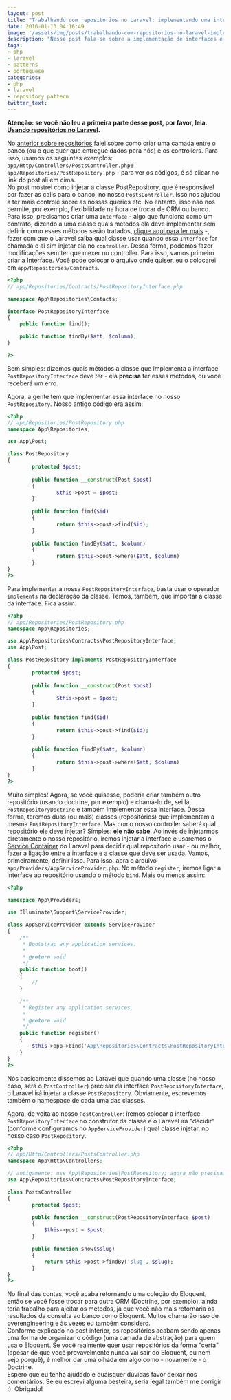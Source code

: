 ```yaml
---
layout: post
title: "Trabalhando com repositorios no Laravel: implementando uma interface e utilizando o Container"
date: 2016-01-13 04:16:49
image: '/assets/img/posts/trabalhando-com-repositorios-no-laravel-implementando-uma-interface.png'
description: "Nesse post fala-se sobre a implementação de interfaces e uso do Container do Laravel e conclui o post sobre o Repository Pattern"
tags:
- php
- laravel
- patterns
- portuguese
categories:
- php
- laravel
- repository pattern
twitter_text:
---
```

**Atenção: se você não leu a primeira parte desse post, por favor, leia. [Usando repositórios no Laravel](/usando-repositorios-no-laravel-(portugues)).**


No [anterior sobre repositórios](/usando-repositorios-no-laravel-(portugues)) falei sobre como criar uma camada entre o banco (ou o que quer que entregue dados para nós) e os controllers. Para isso, usamos os seguintes exemplos: `app/Http/Controllers/PostsController.php`e `app/Repositories/PostRepository.php` - para ver os códigos, é só clicar no link do post ali em cima.  
No post mostrei como injetar a classe PostRepository, que é responsável por fazer as calls para o banco, no nosso `PostsController`. Isso nos ajudou a ter mais controle sobre as nossas queries etc. No entanto, isso não nos permite, por exemplo, flexibilidade na hora de trocar de ORM ou banco. Para isso, precisamos criar uma `Interface` - algo que funciona como um contrato, dizendo a uma classe quais métodos ela deve implementar sem definir como esses métodos serão tratados, [clique aqui para ler mais](http://php.net/manual/pt_BR/language.oop5.interfaces.php) -, fazer com que o Laravel saiba qual classe usar quando essa `Interface` for chamada e aí sim injetar ela no `controller`. Dessa forma, podemos fazer modificações sem ter que mexer no controller. Para isso, vamos primeiro criar a Interface. Você pode colocar o arquivo onde quiser, eu o colocarei em `app/Repositories/Contracts`. 

```php
<?php
// app/Repositories/Contracts/PostRepositoryInterface.php

namespace App\Repositories\Contacts;

interface PostRepositoryInterface
{
    public function find();

    public function findBy($att, $column);
}

?>
```  

Bem simples: dizemos quais métodos a classe que implementa a interface `PostRepositoryInterface` deve ter - ela **precisa** ter esses métodos, ou você receberá um erro.  

Agora, a gente tem que implementar essa interface no nosso `PostRepository`. Nosso antigo código era assim:  

```php
<?php
// app/Repositories/PostRepository.php
namespace App\Repositories;

use App\Post;

class PostRepository
{
        protected $post;
        
        public function __construct(Post $post)
        {
                $this->post = $post;
        }
        
        public function find($id)
        {
                return $this->post->find($id);
        }
        
        public function findBy($att, $column)
        {
                return $this->post->where($att, $column)
        }
}
?>

```  

Para implementar a nossa `PostRepositoryInterface`, basta usar o operador `implements` na declaração da classe. Temos, também, que importar a classe da interface. Fica assim:  

```php
<?php
// app/Repositories/PostRepository.php
namespace App\Repositories;

use App\Repositories\Contracts\PostRepositoryInterface;
use App\Post;

class PostRepository implements PostRepositoryInterface
{
        protected $post;
        
        public function __construct(Post $post)
        {
                $this->post = $post;
        }
        
        public function find($id)
        {
                return $this->post->find($id);
        }
        
        public function findBy($att, $column)
        {
                return $this->post->where($att, $column)
        }
}
?>

```    

Muito simples! Agora, se você quisesse, poderia criar também outro repositório (usando doctrine, por exemplo) e chamá-lo de, sei lá, `PostRepositoryDoctrine` e também implementar essa interface. Dessa forma, teremos duas (ou mais) classes (repositórios) que implementam a mesma `PostRepositoryInterface`. Mas como nosso controller saberá qual repositório ele deve injetar? Simples: **ele não sabe**. Ao invés de injetarmos diretamente o nosso repositório, iremos injetar a interface e usaremos o [Service Container](https://laravel.com/docs/5.1/container) do Laravel para decidir qual repositório usar - ou melhor, fazer a ligação entre a interface e a classe que deve ser usada. Vamos, primeiramente, definir isso. Para isso, abra o arquivo `app/Providers/AppServiceProvider.php`. No método `register`, iremos ligar a interface ao repositório usando o método `bind`. Mais ou menos assim:  

```php
<?php

namespace App\Providers;

use Illuminate\Support\ServiceProvider;

class AppServiceProvider extends ServiceProvider
{
    /**
     * Bootstrap any application services.
     *
     * @return void
     */
    public function boot()
    {
        //
    }

    /**
     * Register any application services.
     *
     * @return void
     */
    public function register()
    {
        $this->app->bind('App\Repositories\Contracts\PostRepositoryInterface', 'App\Repositories\PostRepository');
    }
}
?>
```  

Nós basicamente dissemos ao Laravel que quando uma classe (no nosso caso, será o `PostController`) precisar da interface `PostRepositoryInterface`, o Laravel irá injetar a classe `PostRepository`. Obviamente, escrevemos também o namespace de cada uma das classes.  

Agora, de volta ao nosso `PostController`: iremos colocar a interface `PostRepositoryInterface` no construtor da classe e o Laravel irá "decidir" (conforme configuramos no `AppServiceProvider`) qual classe injetar, no nosso caso `PostRepository`.  

```php
<?php
// app/Http/Controllers/PostsController.php
namespace App\Http\Controllers;

// antigamente: use App\Repositories\PostRepository; agora não precisamos mais disso pois já definimos qual classe injetar quando necessitarmos da interface PostRepositoryInterface. Iremos importá-la e colocá-la no construtor - repare nas linhas 8 e 13
use App\Repositories\Contracts\PostRepositoryInterface;

class PostsController
{
        protected $post;

        public function __construct(PostRepositoryInterface $post)
        {
        	$this->post = $post;
        }

        public function show($slug)
        {
        	return $this->post->findBy('slug', $slug);
        }
}
?>
```

No final das contas, você acaba retornando uma coleção do Eloquent, então se você fosse trocar para outra ORM (Doctrine, por exemplo), ainda teria trabalho para ajeitar os métodos, já que você não mais retornaria os resultados da consulta ao banco como Eloquent. Muitos chamarão isso de overengineering e às vezes eu também considero.    
Conforme explicado no post interior, os repositórios acabam sendo apenas uma forma de organizar o código (uma camada de abstração) para quem usa o Eloquent. Se você realmente quer usar repositórios da forma "certa" (apesar de que você provavelmente nunca vai sair do Eloquent, eu nem vejo porquê), é melhor dar uma olhada em algo como - novamente - o Doctrine.   
Espero que eu tenha ajudado e quaisquer dúvidas favor deixar nos comentários. Se eu escrevi alguma besteira, seria legal também me corrigir :). Obrigado!